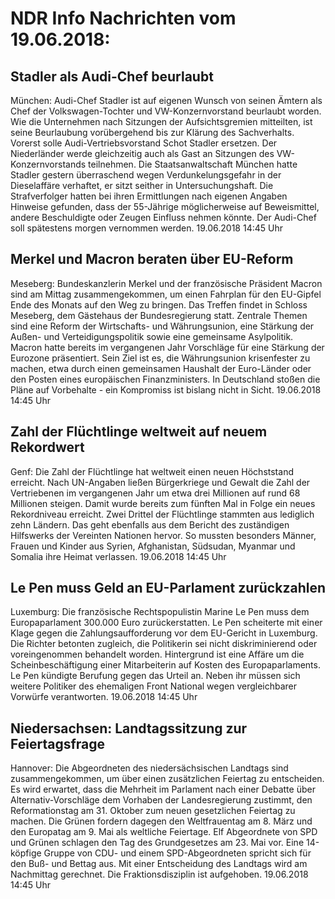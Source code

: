 # NDR Info Nachrichten vom 19.06.2018:


## Stadler als Audi-Chef beurlaubt
München: Audi-Chef Stadler ist auf eigenen Wunsch von seinen Ämtern als Chef der Volkswagen-Tochter und VW-Konzernvorstand beurlaubt worden. Wie die Unternehmen nach Sitzungen der Aufsichtsgremien mitteilten, ist seine Beurlaubung vorübergehend bis zur Klärung des Sachverhalts. Vorerst solle Audi-Vertriebsvorstand Schot Stadler ersetzen. Der Niederländer werde gleichzeitig auch als Gast an Sitzungen des VW-Konzernvorstands teilnehmen. Die Staatsanwaltschaft München hatte Stadler gestern überraschend wegen Verdunkelungsgefahr in der Dieselaffäre verhaftet, er sitzt seither in Untersuchungshaft. Die Strafverfolger hatten bei ihren Ermittlungen nach eigenen Angaben Hinweise gefunden, dass der 55-Jährige möglicherweise auf Beweismittel, andere Beschuldigte oder Zeugen Einfluss nehmen könnte. Der Audi-Chef soll spätestens morgen vernommen werden. 19.06.2018 14:45 Uhr 

## Merkel und Macron beraten über EU-Reform
Meseberg: Bundeskanzlerin Merkel und der französische Präsident Macron sind am Mittag zusammengekommen, um einen Fahrplan für den EU-Gipfel Ende des Monats auf den Weg zu bringen. Das Treffen findet in Schloss Meseberg, dem Gästehaus der Bundesregierung statt. Zentrale Themen sind eine Reform der Wirtschafts- und Währungsunion, eine Stärkung der Außen- und Verteidigungspolitik sowie eine gemeinsame Asylpolitik. Macron hatte bereits im vergangenen Jahr Vorschläge für eine Stärkung der Eurozone präsentiert. Sein Ziel ist es, die Währungsunion krisenfester zu machen, etwa durch einen gemeinsamen Haushalt der Euro-Länder oder den Posten eines europäischen Finanzministers. In Deutschland stoßen die Pläne auf Vorbehalte - ein Kompromiss ist bislang nicht in Sicht. 19.06.2018 14:45 Uhr 

## Zahl der Flüchtlinge weltweit auf neuem Rekordwert
Genf: Die Zahl der Flüchtlinge hat weltweit einen neuen Höchststand erreicht. Nach UN-Angaben ließen Bürgerkriege und Gewalt die Zahl der Vertriebenen im vergangenen Jahr um etwa drei Millionen auf rund 68 Millionen steigen. Damit wurde bereits zum fünften Mal in Folge ein neues Rekordniveau erreicht. Zwei Drittel der Flüchtlinge stammten aus lediglich zehn Ländern. Das geht ebenfalls aus dem Bericht des zuständigen Hilfswerks der Vereinten Nationen hervor. So mussten besonders Männer, Frauen und Kinder aus Syrien, Afghanistan, Südsudan, Myanmar und Somalia ihre Heimat verlassen. 19.06.2018 14:45 Uhr 

## Le Pen muss Geld an EU-Parlament zurückzahlen
Luxemburg: Die französische Rechtspopulistin Marine Le Pen muss dem Europaparlament 300.000 Euro zurückerstatten. Le Pen scheiterte mit einer Klage gegen die Zahlungsaufforderung vor dem EU-Gericht in Luxemburg. Die  Richter betonten zugleich, die Politikerin sei nicht diskriminierend oder voreingenommen behandelt worden. Hintergrund ist eine Affäre um die Scheinbeschäftigung einer Mitarbeiterin auf Kosten des Europaparlaments. Le Pen kündigte Berufung gegen das Urteil an. Neben ihr müssen sich weitere Politiker des ehemaligen Front National wegen vergleichbarer Vorwürfe verantworten. 19.06.2018 14:45 Uhr 

## Niedersachsen: Landtagssitzung zur Feiertagsfrage
Hannover: Die Abgeordneten des niedersächsischen Landtags sind zusammengekommen, um über einen zusätzlichen Feiertag zu entscheiden. Es wird erwartet, dass die Mehrheit im Parlament nach einer Debatte über Alternativ-Vorschläge dem Vorhaben der Landesregierung zustimmt, den Reformationstag am 31. Oktober zum neuen gesetzlichen Feiertag zu machen. Die Grünen fordern dagegen den Weltfrauentag am 8. März und den Europatag am 9. Mai als weltliche Feiertage. Elf Abgeordnete von SPD und Grünen schlagen den Tag des Grundgesetzes am 23. Mai vor. Eine 14-köpfige Gruppe von CDU- und einem SPD-Abgeordneten spricht sich für den Buß- und Bettag aus. Mit einer Entscheidung des Landtags wird am Nachmittag gerechnet. Die Fraktionsdisziplin ist aufgehoben. 19.06.2018 14:45 Uhr 
